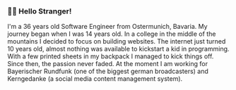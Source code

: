 ### 🤘🏽 Hello Stranger!

I'm a 36 years old Software Engineer from Ostermunich, Bavaria. My journey began when I was 14 years old. In a college in the middle of the
mountains I decided to focus on building websites.
The internet just turned 10 years old, almost nothing was available to kickstart a kid in programming. With a few printed sheets in my backpack I managed to
kick things off.
Since then, the passion never faded. At the moment I am working for Bayerischer Rundfunk (one of the biggest german broadcasters) and Kerngedanke (a social media content management system).
